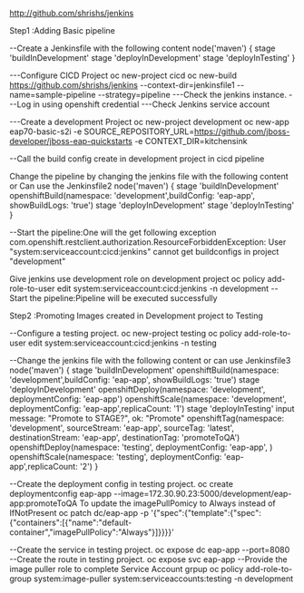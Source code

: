 
http://github.com/shrishs/jenkins

Step1 :Adding Basic pipeline

--Create a Jenkinsfile with the following content
node('maven') {
stage 'buildInDevelopment'
stage 'deployInDevelopment'
stage 'deployInTesting'
}


---Configure CICD Project
oc new-project cicd
oc new-build https://github.com/shrishs/jenkins --context-dir=jenkinsfile1 --name=sample-pipeline --strategy=pipeline
---Check the jenkins instance.
---Log in using openshift credential
---Check Jenkins service account

---Create a development Project
oc new-project development
oc new-app eap70-basic-s2i -e SOURCE_REPOSITORY_URL=https://github.com/jboss-developer/jboss-eap-quickstarts -e CONTEXT_DIR=kitchensink


--Call the build config create in development project in cicd pipeline

Change  the pipeline by changing the jenkins file with the following content or Can use the Jenkinsfile2
node('maven') {
stage 'buildInDevelopment'
openshiftBuild(namespace: 'development',buildConfig: 'eap-app', showBuildLogs: 'true')
stage 'deployInDevelopment'
stage 'deployInTesting'
}

--Start the pipeline:One will the get following exception
com.openshift.restclient.authorization.ResourceForbiddenException: User "system:serviceaccount:cicd:jenkins" cannot get buildconfigs in project "development" 


Give jenkins use development role on development project
oc policy add-role-to-user edit system:serviceaccount:cicd:jenkins -n development
--Start the pipeline:Pipeline will be executed successfully

Step2 :Promoting Images created in Development project to Testing

--Configure a testing project.
oc new-project testing
oc policy add-role-to-user edit system:serviceaccount:cicd:jenkins -n testing


--Change the jenkins file with the following content or can use Jenkinsfile3
node('maven') {
stage 'buildInDevelopment'
openshiftBuild(namespace: 'development',buildConfig: 'eap-app', showBuildLogs: 'true')
stage 'deployInDevelopment'
openshiftDeploy(namespace: 'development', deploymentConfig: 'eap-app')
openshiftScale(namespace: 'development', deploymentConfig: 'eap-app',replicaCount: '1')
stage 'deployInTesting'
   input message: "Promote to STAGE?", ok: "Promote"
openshiftTag(namespace: 'development', sourceStream: 'eap-app',  sourceTag: 'latest', destinationStream: 'eap-app', destinationTag: 'promoteToQA')
openshiftDeploy(namespace: 'testing', deploymentConfig: 'eap-app', )
openshiftScale(namespace: 'testing', deploymentConfig: 'eap-app',replicaCount: '2')
}


--Create the deployment config in testing project.
oc create deploymentconfig eap-app --image=172.30.90.23:5000/development/eap-app:promoteToQA
To update the imagePullPomicy to Always instead of IfNotPresent
oc patch dc/eap-app -p '{"spec":{"template":{"spec":{"containers":[{"name":"default-container","imagePullPolicy":"Always"}]}}}}'

--Create the service in testing project.
oc expose dc eap-app --port=8080
--Create the route in testing project.
oc expose svc eap-app
--Provide the image puller role to complete Service Account grpup
oc policy add-role-to-group system:image-puller system:serviceaccounts:testing -n development

